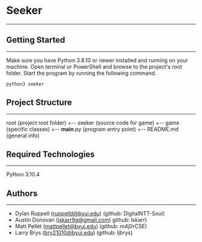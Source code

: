 # Seeker
---


## Getting Started
---

Make sure you have Python 3.8.10 or newer installed and running on your machine. Open terminal or PowerShell and
browse to the project's root folder. Start the program by running the following command.

```
python3 seeker
```

## Project Structure
---
root                    (project root folder)
+-- seeker              (source code for game)
  +-- game              (specific classes)
  +-- __main__.py       (program entry point)
+-- README.md           (general info)

## Required Technologies
---
Python 3.10.4

## Authors
---
* Dylan Ruppell (ruppelld@byui.edu) (github: DigitalNTT-Soul)
* Austin Donovan (iskarr9g@gmail.com) github: lskarr)
* Matt Pellét (mattpellet@byui.edu) (github: m4j0rCSE)
* Larry Brys (bry21010@byui.edu) (github: ljbrys)